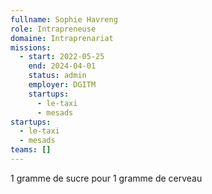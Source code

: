 ```yaml
---
fullname: Sophie Havreng
role: Intrapreneuse
domaine: Intraprenariat
missions:
  - start: 2022-05-25
    end: 2024-04-01
    status: admin
    employer: DGITM
    startups:
      - le-taxi
      - mesads
startups:
  - le-taxi
  - mesads
teams: []
---
```

1 gramme de sucre pour 1 gramme de cerveau
